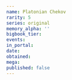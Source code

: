 ```yaml
---
name: Platonian Chekov
rarity: 5
series: original
memory_alpha: ''
bigbook_tier:
events:
in_portal:
date:
obtained:
mega:
published: false
---
```

